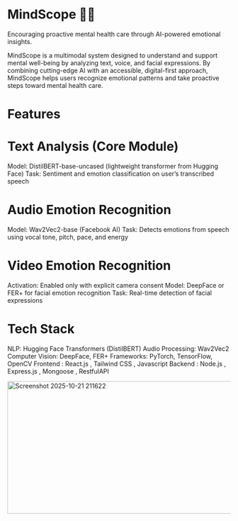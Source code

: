 # MindScope 🧠✨

Encouraging proactive mental health care through AI-powered emotional insights.

MindScope is a multimodal system designed to understand and support mental well-being by analyzing text, voice, and facial expressions. By combining cutting-edge AI with an accessible, digital-first approach, MindScope helps users recognize emotional patterns and take proactive steps toward mental health care.

# Features

# Text Analysis (Core Module)

Model: DistilBERT-base-uncased (lightweight transformer from Hugging Face)
Task: Sentiment and emotion classification on user’s transcribed speech

# Audio Emotion Recognition 

Model: Wav2Vec2-base (Facebook AI) 
Task: Detects emotions from speech using vocal tone, pitch, pace, and energy

# Video Emotion Recognition 

Activation: Enabled only with explicit camera consent
Model: DeepFace or FER+ for facial emotion recognition
Task: Real-time detection of facial expressions

# Tech Stack

NLP: Hugging Face Transformers (DistilBERT)
Audio Processing: Wav2Vec2
Computer Vision: DeepFace, FER+
Frameworks: PyTorch, TensorFlow, OpenCV
Frontend : React.js , Tailwind CSS , Javascript 
Backend : Node.js , Express.js , Mongoose , RestfulAPI


<img width="518" height="299" alt="Screenshot 2025-10-21 211622" src="https://github.com/user-attachments/assets/67b2c090-8d0b-40b9-ab39-5d9943ef9cd5" />
